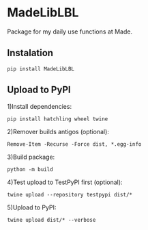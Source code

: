 # MadeLibLBL

Package for my daily use functions at Made.

## Instalation

```pip install MadeLibLBL```

## Upload to PyPI

1)Install dependencies:

```pip install hatchling wheel twine```

2)Remover builds antigos (optional):

```Remove-Item -Recurse -Force dist, *.egg-info```

3)Build package:

```python -m build```

4)Test upload to TestPyPI first (optional):

```twine upload --repository testpypi dist/*```

5)Upload to PyPI:

```twine upload dist/* --verbose```
